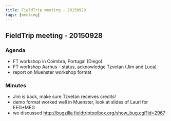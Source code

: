 ```yaml
---
title: FieldTrip meeting - 20150928
tags: [meeting]
---
```


## FieldTrip meeting - 20150928

### Agenda

- FT workshop in Coimbra, Portugal (Diego)
- FT workshop Aarhus - status, acknowledge Tzvetan (Jim and Luca)
- report on Muenster workshop format

### Minutes

- Jim is back, make sure Tzvetan receives credits!
- demo format worked well in Muenster, look at slides of Lauri for EEG+MEG
- we discussed <http://bugzilla.fieldtriptoolbox.org/show_bug.cgi?id=2967>

